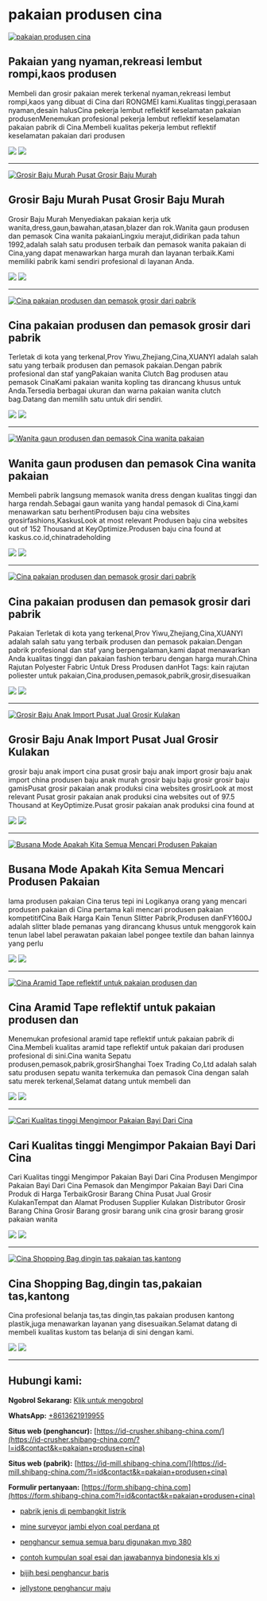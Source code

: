 # pakaian produsen cina

<a href="https://swt.shibang-china.com/?l=id&img&k=pakaian+produsen+cina" target="_blank">![pakaian produsen cina](http://static.shibang-china.com/all-800x300/1389.jpg)</a>

## Pakaian yang nyaman,rekreasi lembut rompi,kaos produsen
Membeli dan grosir pakaian merek terkenal nyaman,rekreasi lembut rompi,kaos yang dibuat di Cina dari RONGMEI kami.Kualitas tinggi,perasaan nyaman,desain halusCina pekerja lembut reflektif keselamatan pakaian produsenMenemukan profesional pekerja lembut reflektif keselamatan pakaian pabrik di Cina.Membeli kualitas pekerja lembut reflektif keselamatan pakaian dari produsen


<a href="https://whatsapp.shibangsoft.com/WhatsApp.php" target="_blank" title="WhatsApp">![](http://static.shibang-china.com/icon/whatsapp.png)</a> <a href="https://swt.shibang-china.com/?l=id&icon&k=pakaian+produsen+cina" target="_blank">![](http://static.shibang-china.com/icon/chat-id.png)</a>

---

<a href="https://swt.shibang-china.com/?l=id&img&k=pakaian+produsen+cina" target="_blank">![Grosir Baju Murah Pusat Grosir Baju Murah](http://static.shibang-china.com/all-800x300/524.jpg)</a>

## Grosir Baju Murah Pusat Grosir Baju Murah
Grosir Baju Murah Menyediakan pakaian kerja utk wanita,dress,gaun,bawahan,atasan,blazer dan rok.Wanita gaun produsen dan pemasok Cina wanita pakaianLingxiu merajut,didirikan pada tahun 1992,adalah salah satu produsen terbaik dan pemasok wanita pakaian di Cina,yang dapat menawarkan harga murah dan layanan terbaik.Kami memiliki pabrik kami sendiri profesional di layanan Anda.


<a href="https://whatsapp.shibangsoft.com/WhatsApp.php" target="_blank" title="WhatsApp">![](http://static.shibang-china.com/icon/whatsapp.png)</a> <a href="https://swt.shibang-china.com/?l=id&icon&k=pakaian+produsen+cina" target="_blank">![](http://static.shibang-china.com/icon/chat-id.png)</a>

---

<a href="https://swt.shibang-china.com/?l=id&img&k=pakaian+produsen+cina" target="_blank">![Cina pakaian produsen dan pemasok grosir dari pabrik](http://static.shibang-china.com/all-800x300/290.jpg)</a>

## Cina pakaian produsen dan pemasok grosir dari pabrik
Terletak di kota yang terkenal,Prov Yiwu,Zhejiang,Cina,XUANYI adalah salah satu yang terbaik produsen dan pemasok pakaian.Dengan pabrik profesional dan staf yangPakaian wanita Clutch Bag produsen atau pemasok CinaKami pakaian wanita kopling tas dirancang khusus untuk Anda.Tersedia berbagai ukuran dan warna pakaian wanita clutch bag.Datang dan memilih satu untuk diri sendiri.


<a href="https://whatsapp.shibangsoft.com/WhatsApp.php" target="_blank" title="WhatsApp">![](http://static.shibang-china.com/icon/whatsapp.png)</a> <a href="https://swt.shibang-china.com/?l=id&icon&k=pakaian+produsen+cina" target="_blank">![](http://static.shibang-china.com/icon/chat-id.png)</a>

---

<a href="https://swt.shibang-china.com/?l=id&img&k=pakaian+produsen+cina" target="_blank">![Wanita gaun produsen dan pemasok Cina wanita pakaian](http://static.shibang-china.com/all-800x300/1337.jpg)</a>

## Wanita gaun produsen dan pemasok Cina wanita pakaian
Membeli pabrik langsung memasok wanita dress dengan kualitas tinggi dan harga rendah.Sebagai gaun wanita yang handal pemasok di Cina,kami menawarkan satu berhentiProdusen baju cina websites grosirfashions,KaskusLook at most relevant Produsen baju cina websites out of 152 Thousand at KeyOptimize.Produsen baju cina found at kaskus.co.id,chinatradeholding


<a href="https://whatsapp.shibangsoft.com/WhatsApp.php" target="_blank" title="WhatsApp">![](http://static.shibang-china.com/icon/whatsapp.png)</a> <a href="https://swt.shibang-china.com/?l=id&icon&k=pakaian+produsen+cina" target="_blank">![](http://static.shibang-china.com/icon/chat-id.png)</a>

---

<a href="https://swt.shibang-china.com/?l=id&img&k=pakaian+produsen+cina" target="_blank">![Cina pakaian produsen dan pemasok grosir dari pabrik](http://static.shibang-china.com/all-800x300/748.jpg)</a>

## Cina pakaian produsen dan pemasok grosir dari pabrik
Pakaian Terletak di kota yang terkenal,Prov Yiwu,Zhejiang,Cina,XUANYI adalah salah satu yang terbaik produsen dan pemasok pakaian.Dengan pabrik profesional dan staf yang berpengalaman,kami dapat menawarkan Anda kualitas tinggi dan pakaian fashion terbaru dengan harga murah.China Rajutan Polyester Fabric Untuk Dress Produsen danHot Tags: kain rajutan poliester untuk pakaian,Cina,produsen,pemasok,pabrik,grosir,disesuaikan


<a href="https://whatsapp.shibangsoft.com/WhatsApp.php" target="_blank" title="WhatsApp">![](http://static.shibang-china.com/icon/whatsapp.png)</a> <a href="https://swt.shibang-china.com/?l=id&icon&k=pakaian+produsen+cina" target="_blank">![](http://static.shibang-china.com/icon/chat-id.png)</a>

---

<a href="https://swt.shibang-china.com/?l=id&img&k=pakaian+produsen+cina" target="_blank">![Grosir Baju Anak Import Pusat Jual Grosir Kulakan](http://static.shibang-china.com/all-800x300/951.jpg)</a>

## Grosir Baju Anak Import Pusat Jual Grosir Kulakan
grosir baju anak import cina pusat grosir baju anak import grosir baju anak import china produsen baju anak murah grosir baju baju grosir grosir baju gamisPusat grosir pakaian anak produksi cina websites grosirLook at most relevant Pusat grosir pakaian anak produksi cina websites out of 97.5 Thousand at KeyOptimize.Pusat grosir pakaian anak produksi cina found at


<a href="https://whatsapp.shibangsoft.com/WhatsApp.php" target="_blank" title="WhatsApp">![](http://static.shibang-china.com/icon/whatsapp.png)</a> <a href="https://swt.shibang-china.com/?l=id&icon&k=pakaian+produsen+cina" target="_blank">![](http://static.shibang-china.com/icon/chat-id.png)</a>

---

<a href="https://swt.shibang-china.com/?l=id&img&k=pakaian+produsen+cina" target="_blank">![Busana Mode Apakah Kita Semua Mencari Produsen Pakaian](http://static.shibang-china.com/all-800x300/255.jpg)</a>

## Busana Mode Apakah Kita Semua Mencari Produsen Pakaian
lama produsen pakaian Cina terus tepi ini Logikanya orang yang mencari produsen pakaian di Cina pertama kali mencari produsen pakaian kompetitifCina Baik Harga Kain Tenun Slitter Pabrik,Produsen danFY1600J adalah slitter blade pemanas yang dirancang khusus untuk menggorok kain tenun label label perawatan pakaian label pongee textile dan bahan lainnya yang perlu


<a href="https://whatsapp.shibangsoft.com/WhatsApp.php" target="_blank" title="WhatsApp">![](http://static.shibang-china.com/icon/whatsapp.png)</a> <a href="https://swt.shibang-china.com/?l=id&icon&k=pakaian+produsen+cina" target="_blank">![](http://static.shibang-china.com/icon/chat-id.png)</a>

---

<a href="https://swt.shibang-china.com/?l=id&img&k=pakaian+produsen+cina" target="_blank">![Cina Aramid Tape reflektif untuk pakaian produsen dan](http://static.shibang-china.com/all-800x300/1187.jpg)</a>

## Cina Aramid Tape reflektif untuk pakaian produsen dan
Menemukan profesional aramid tape reflektif untuk pakaian pabrik di Cina.Membeli kualitas aramid tape reflektif untuk pakaian dari produsen profesional di sini.Cina wanita Sepatu produsen,pemasok,pabrik,grosirShanghai Toex Trading Co,Ltd adalah salah satu produsen sepatu wanita terkemuka dan pemasok Cina dengan salah satu merek terkenal,Selamat datang untuk membeli dan


<a href="https://whatsapp.shibangsoft.com/WhatsApp.php" target="_blank" title="WhatsApp">![](http://static.shibang-china.com/icon/whatsapp.png)</a> <a href="https://swt.shibang-china.com/?l=id&icon&k=pakaian+produsen+cina" target="_blank">![](http://static.shibang-china.com/icon/chat-id.png)</a>

---

<a href="https://swt.shibang-china.com/?l=id&img&k=pakaian+produsen+cina" target="_blank">![Cari Kualitas tinggi Mengimpor Pakaian Bayi Dari Cina](http://static.shibang-china.com/all-800x300/995.jpg)</a>

## Cari Kualitas tinggi Mengimpor Pakaian Bayi Dari Cina
Cari Kualitas tinggi Mengimpor Pakaian Bayi Dari Cina Produsen Mengimpor Pakaian Bayi Dari Cina Pemasok dan Mengimpor Pakaian Bayi Dari Cina Produk di Harga TerbaikGrosir Barang China Pusat Jual Grosir KulakanTempat dan Alamat Produsen Supplier Kulakan Distributor Grosir Barang China Grosir Barang grosir barang unik cina grosir barang grosir pakaian wanita


<a href="https://whatsapp.shibangsoft.com/WhatsApp.php" target="_blank" title="WhatsApp">![](http://static.shibang-china.com/icon/whatsapp.png)</a> <a href="https://swt.shibang-china.com/?l=id&icon&k=pakaian+produsen+cina" target="_blank">![](http://static.shibang-china.com/icon/chat-id.png)</a>

---

<a href="https://swt.shibang-china.com/?l=id&img&k=pakaian+produsen+cina" target="_blank">![Cina Shopping Bag,dingin tas,pakaian tas,kantong](http://static.shibang-china.com/all-800x300/742.jpg)</a>

## Cina Shopping Bag,dingin tas,pakaian tas,kantong
Cina profesional belanja tas,tas dingin,tas pakaian produsen kantong plastik,juga menawarkan layanan yang disesuaikan.Selamat datang di membeli kualitas kustom tas belanja di sini dengan kami.

<a href="https://whatsapp.shibangsoft.com/WhatsApp.php" target="_blank" title="WhatsApp">![](http://static.shibang-china.com/icon/whatsapp.png)</a> <a href="https://swt.shibang-china.com/?l=id&icon&k=pakaian+produsen+cina" target="_blank">![](http://static.shibang-china.com/icon/chat-id.png)</a>

---
## Hubungi kami:

**Ngobrol Sekarang:** [Klik untuk mengobrol](https://swt.shibang-china.com?l=id&contact&k=pakaian+produsen+cina)

**WhatsApp:**  [+8613621919955](https://whatsapp.shibangsoft.com/WhatsApp.php)

**Situs web (penghancur):** [https://id-crusher.shibang-china.com/](https://id-crusher.shibang-china.com/?l=id&contact&k=pakaian+produsen+cina)

**Situs web (pabrik):** [https://id-mill.shibang-china.com/](https://id-mill.shibang-china.com/?l=id&contact&k=pakaian+produsen+cina)

**Formulir pertanyaan:** [https://form.shibang-china.com](https://form.shibang-china.com?l=id&contact&k=pakaian+produsen+cina)

* [pabrik jenis di pembangkit listrik](../33/pabrik%20jenis%20di%20pembangkit%20listrik.md)

* [mine surveyor jambi elyon coal perdana pt](../38/mine%20surveyor%20jambi%20elyon%20coal%20perdana%20pt.md)

* [penghancur semua semua baru digunakan mvp 380](../35/penghancur%20semua%20semua%20baru%20digunakan%20mvp%20380.md)

* [contoh kumpulan soal esai dan jawabannya bindonesia kls xi](../35/contoh%20kumpulan%20soal%20esai%20dan%20jawabannya%20bindonesia%20kls%20xi.md)

* [bijih besi penghancur baris](../35/bijih%20besi%20penghancur%20baris.md)

* [jellystone penghancur maju](../34/jellystone%20penghancur%20maju.md)